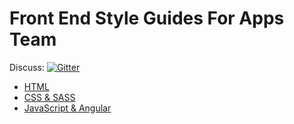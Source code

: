 # Front End Style Guides For Apps Team

Discuss: [![Gitter](https://badges.gitter.im/yangpiao/styleguides-draft.svg)](https://gitter.im/yangpiao/styleguides-draft?utm_source=badge&utm_medium=badge&utm_campaign=pr-badge)

- [HTML](html/)
- [CSS & SASS](css+sass/)
- [JavaScript & Angular](js+angular/)
